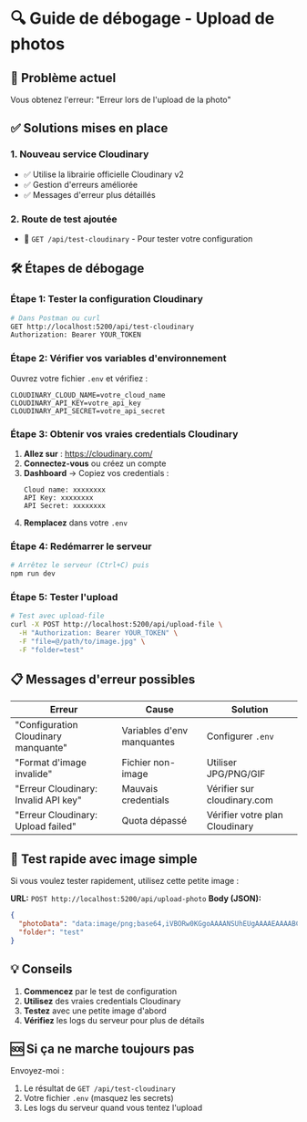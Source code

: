 # 🔍 Guide de débogage - Upload de photos

## 🎯 Problème actuel
Vous obtenez l'erreur: "Erreur lors de l'upload de la photo"

## ✅ Solutions mises en place

### 1. Nouveau service Cloudinary
- ✅ Utilise la librairie officielle Cloudinary v2
- ✅ Gestion d'erreurs améliorée
- ✅ Messages d'erreur plus détaillés

### 2. Route de test ajoutée
- 🔗 `GET /api/test-cloudinary` - Pour tester votre configuration

## 🛠️ Étapes de débogage

### Étape 1: Tester la configuration Cloudinary
```bash
# Dans Postman ou curl
GET http://localhost:5200/api/test-cloudinary
Authorization: Bearer YOUR_TOKEN
```

### Étape 2: Vérifier vos variables d'environnement
Ouvrez votre fichier `.env` et vérifiez :
```env
CLOUDINARY_CLOUD_NAME=votre_cloud_name
CLOUDINARY_API_KEY=votre_api_key
CLOUDINARY_API_SECRET=votre_api_secret
```

### Étape 3: Obtenir vos vraies credentials Cloudinary

1. **Allez sur** : https://cloudinary.com/
2. **Connectez-vous** ou créez un compte
3. **Dashboard** → Copiez vos credentials :
   ```
   Cloud name: xxxxxxxx
   API Key: xxxxxxxx  
   API Secret: xxxxxxxx
   ```
4. **Remplacez** dans votre `.env`

### Étape 4: Redémarrer le serveur
```bash
# Arrêtez le serveur (Ctrl+C) puis
npm run dev
```

### Étape 5: Tester l'upload
```bash
# Test avec upload-file
curl -X POST http://localhost:5200/api/upload-file \
  -H "Authorization: Bearer YOUR_TOKEN" \
  -F "file=@/path/to/image.jpg" \
  -F "folder=test"
```

## 📋 Messages d'erreur possibles

| Erreur | Cause | Solution |
|--------|-------|----------|
| "Configuration Cloudinary manquante" | Variables d'env manquantes | Configurer `.env` |
| "Format d'image invalide" | Fichier non-image | Utiliser JPG/PNG/GIF |
| "Erreur Cloudinary: Invalid API key" | Mauvais credentials | Vérifier sur cloudinary.com |
| "Erreur Cloudinary: Upload failed" | Quota dépassé | Vérifier votre plan Cloudinary |

## 🧪 Test rapide avec image simple

Si vous voulez tester rapidement, utilisez cette petite image :

**URL:** `POST http://localhost:5200/api/upload-photo`
**Body (JSON):**
```json
{
  "photoData": "data:image/png;base64,iVBORw0KGgoAAAANSUhEUgAAAAEAAAABCAYAAAAfFcSJAAAADUlEQVR42mP8/5+hHgAHggJ/PchI7wAAAABJRU5ErkJggg==",
  "folder": "test"
}
```

## 💡 Conseils

1. **Commencez** par le test de configuration
2. **Utilisez** des vraies credentials Cloudinary 
3. **Testez** avec une petite image d'abord
4. **Vérifiez** les logs du serveur pour plus de détails

## 🆘 Si ça ne marche toujours pas

Envoyez-moi :
1. Le résultat de `GET /api/test-cloudinary`
2. Votre fichier `.env` (masquez les secrets)
3. Les logs du serveur quand vous tentez l'upload
